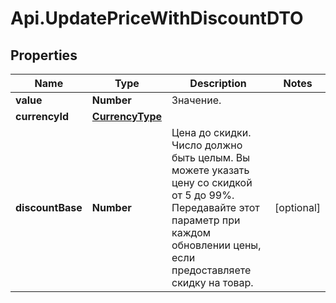# Api.UpdatePriceWithDiscountDTO

## Properties

Name | Type | Description | Notes
------------ | ------------- | ------------- | -------------
**value** | **Number** | Значение. | 
**currencyId** | [**CurrencyType**](CurrencyType.md) |  | 
**discountBase** | **Number** | Цена до скидки.  Число должно быть целым. Вы можете указать цену со скидкой от 5 до 99%.  Передавайте этот параметр при каждом обновлении цены, если предоставляете скидку на товар.  | [optional] 


